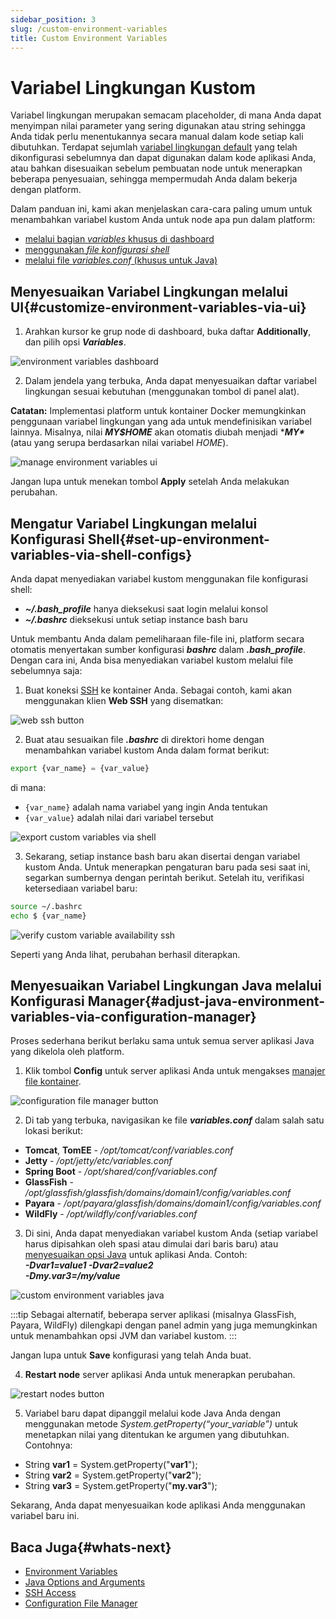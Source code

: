 ```yaml
---
sidebar_position: 3
slug: /custom-environment-variables
title: Custom Environment Variables
---
```

# Variabel Lingkungan Kustom

Variabel lingkungan merupakan semacam placeholder, di mana Anda dapat menyimpan nilai parameter yang sering digunakan atau string sehingga Anda tidak perlu menentukannya secara manual dalam kode setiap kali dibutuhkan. Terdapat sejumlah [variabel lingkungan default](<https://docs.dewacloud.com/docs/environment-variables/>) yang telah dikonfigurasi sebelumnya dan dapat digunakan dalam kode aplikasi Anda, atau bahkan disesuaikan sebelum pembuatan node untuk menerapkan beberapa penyesuaian, sehingga mempermudah Anda dalam bekerja dengan platform.

Dalam panduan ini, kami akan menjelaskan cara-cara paling umum untuk menambahkan variabel kustom Anda untuk node apa pun dalam platform:

- [melalui bagian _variables_ khusus di dashboard](<https://docs.dewacloud.com/docs/#dashboard>)
- [menggunakan _file konfigurasi shell_](<https://docs.dewacloud.com/docs/#shell>)
- [melalui file _variables.conf_ (khusus untuk Java)](<https://docs.dewacloud.com/docs/#java>)

## Menyesuaikan Variabel Lingkungan melalui UI{#customize-environment-variables-via-ui}

1. Arahkan kursor ke grup node di dashboard, buka daftar **Additionally**, dan pilih opsi _**Variables**_.

<img src="https://assets.dewacloud.com/dewacloud-docs/environment-management/environment-variables/custom-environment-variables/01-environment-variables-dashboard.png" alt="environment variables dashboard" max-width="100%"/>

2. Dalam jendela yang terbuka, Anda dapat menyesuaikan daftar variabel lingkungan sesuai kebutuhan (menggunakan tombol di panel alat).

**Catatan:** Implementasi platform untuk kontainer Docker memungkinkan penggunaan variabel lingkungan yang ada untuk mendefinisikan variabel lainnya. Misalnya, nilai _**MY$HOME**_ akan otomatis diubah menjadi ****MY\**** (atau yang serupa berdasarkan nilai variabel _HOME_).

<img src="https://assets.dewacloud.com/dewacloud-docs/environment-management/environment-variables/custom-environment-variables/02-manage-environment-variables-via-ui.png" alt="manage environment variables ui" max-width="100%"/>

Jangan lupa untuk menekan tombol **Apply** setelah Anda melakukan perubahan.

## Mengatur Variabel Lingkungan melalui Konfigurasi Shell{#set-up-environment-variables-via-shell-configs}

Anda dapat menyediakan variabel kustom menggunakan file konfigurasi shell:

- _**~/.bash_profile**_ hanya dieksekusi saat login melalui konsol
- _**~/.bashrc**_ dieksekusi untuk setiap instance bash baru

Untuk membantu Anda dalam pemeliharaan file-file ini, platform secara otomatis menyertakan sumber konfigurasi _**bashrc**_ dalam _**.bash_profile**_. Dengan cara ini, Anda bisa menyediakan variabel kustom melalui file sebelumnya saja:

1. Buat koneksi [SSH](<https://docs.dewacloud.com/docs/ssh-access/>) ke kontainer Anda. Sebagai contoh, kami akan menggunakan klien **Web SSH** yang disematkan:

<img src="https://assets.dewacloud.com/dewacloud-docs/environment-management/environment-variables/custom-environment-variables/03-web-ssh-button.png" alt="web ssh button" max-width="100%"/>

2. Buat atau sesuaikan file _**.bashrc**_ di direktori home dengan menambahkan variabel kustom Anda dalam format berikut:

```bash
export {var_name} = {var_value}
```

di mana:

- `{var_name}` adalah nama variabel yang ingin Anda tentukan
- `{var_value}` adalah nilai dari variabel tersebut

<img src="https://assets.dewacloud.com/dewacloud-docs/environment-management/environment-variables/custom-environment-variables/04-export-custom-variables-ssh.png" alt="export custom variables via shell" max-width="100%"/>

3. Sekarang, setiap instance bash baru akan disertai dengan variabel kustom Anda. Untuk menerapkan pengaturan baru pada sesi saat ini, segarkan sumbernya dengan perintah berikut. Setelah itu, verifikasi ketersediaan variabel baru:

```bash
source ~/.bashrc
echo $ {var_name}
```

<img src="https://assets.dewacloud.com/dewacloud-docs/environment-management/environment-variables/custom-environment-variables/05-verify-custom-variables-availability-ssh.png" alt="verify custom variable availability ssh" max-width="100%"/>

Seperti yang Anda lihat, perubahan berhasil diterapkan.

## Menyesuaikan Variabel Lingkungan Java melalui Konfigurasi Manager{#adjust-java-environment-variables-via-configuration-manager}

Proses sederhana berikut berlaku sama untuk semua server aplikasi Java yang dikelola oleh platform.

1. Klik tombol **Config** untuk server aplikasi Anda untuk mengakses [manajer file kontainer](<https://docs.dewacloud.com/docs/configuration-file-manager>).  

<img src="https://assets.dewacloud.com/dewacloud-docs/environment-management/environment-variables/custom-environment-variables/06-configuration-file-manager-button.png" alt="configuration file manager button" max-width="100%"/>

2. Di tab yang terbuka, navigasikan ke file _**variables.conf**_ dalam salah satu lokasi berikut:

- **Tomcat**, **TomEE** \- _/opt/tomcat/conf/variables.conf_
- **Jetty** \- _/opt/jetty/etc/variables.conf_
- **Spring Boot** \- _/opt/shared/conf/variables.conf_
- **GlassFish** \- _/opt/glassfish/glassfish/domains/domain1/config/variables.conf_
- **Payara** \- _/opt/payara/glassfish/domains/domain1/config/variables.conf_
- **WildFly** \- _/opt/wildfly/conf/variables.conf_

3. Di sini, Anda dapat menyediakan variabel kustom Anda (setiap variabel harus dipisahkan oleh spasi atau dimulai dari baris baru) atau [menyesuaikan opsi Java](<https://docs.dewacloud.com/docs/java-options-arguments>) untuk aplikasi Anda. Contoh:  
_**-Dvar1=value1 -Dvar2=value2**_  
_**-Dmy.var3=/my/value**_

<img src="https://assets.dewacloud.com/dewacloud-docs/environment-management/environment-variables/custom-environment-variables/07-custom-environment-variables-java.png" alt="custom environment variables java" max-width="100%"/>

:::tip
Sebagai alternatif, beberapa server aplikasi (misalnya GlassFish, Payara, WildFly) dilengkapi dengan panel admin yang juga memungkinkan untuk menambahkan opsi JVM dan variabel kustom.
:::

Jangan lupa untuk **Save** konfigurasi yang telah Anda buat.

4. **Restart node** server aplikasi Anda untuk menerapkan perubahan.
<img src="https://assets.dewacloud.com/dewacloud-docs/environment-management/environment-variables/custom-environment-variables/09-restart-nodes-button.png" alt="restart nodes button" max-width="100%"/>

5. Variabel baru dapat dipanggil melalui kode Java Anda dengan menggunakan metode _System.getProperty(“your_variable”)_ untuk menetapkan nilai yang ditentukan ke argumen yang dibutuhkan. Contohnya:

- String **var1** = System.getProperty("**var1**");
- String **var2** = System.getProperty("**var2**");
- String **var3** = System.getProperty("**my.var3**");

Sekarang, Anda dapat menyesuaikan kode aplikasi Anda menggunakan variabel baru ini.

## Baca Juga{#whats-next}

- [Environment Variables](<https://docs.dewacloud.com/docs/environment-variables/>)
- [Java Options and Arguments](<https://docs.dewacloud.com/docs/java-options-arguments/>)
- [SSH Access](<https://docs.dewacloud.com/docs/ssh-access/>)
- [Configuration File Manager](<https://docs.dewacloud.com/docs/configuration-file-manager/>)
